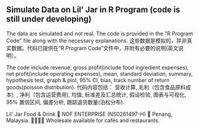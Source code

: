 ## Simulate Data on Lil’ Jar in R Program (code is still under developing)
The data are simulated and not real. The code is provided in the "R Program Code" file along with the necessary explanations. 
这些数据是模拟的，并非真实数据。代码已提供在“R Program Code”文件中，并附有必要的说明(英文说明）。

The code include revenue, gross profit(include food ingredient expenses), net profit(include operating expenses), mean, standard deviation, summary, hypothesis test, graph & plot, 95% CI, bias, track number of return goods(poisson distribution).
代码内容包括： 营收计算, 毛利（包含食品原料成本）, 净利（包含运营费用), 均值, 标准差及汇总统计, 假设检验, 图表与可视化, 95% 置信区间, 偏差分析, 跟踪退货数量(泊松分布).


Lil’ Jar
Food & Drink
🏪 NOF ENTERPRISE (NS0261497-H)
📍 Penang, Malaysia.
🫱🏻‍🫲🏼 Wholesale available for cafés and restaurants.

